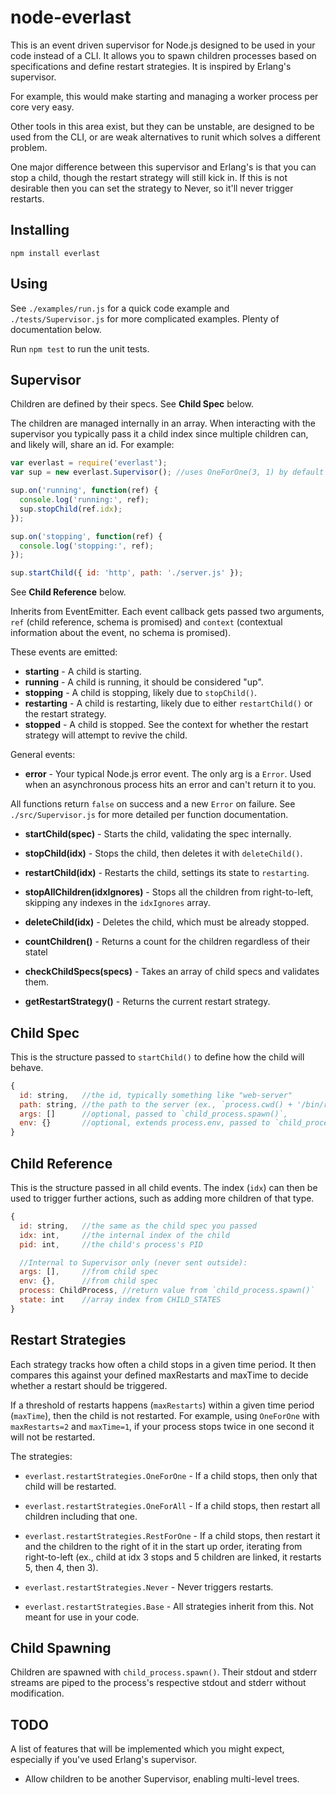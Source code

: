 node-everlast
=============

This is an event driven supervisor for Node.js designed to be used in your code
instead of a CLI. It allows you to spawn children processes based on
specifications and define restart strategies. It is inspired by Erlang's
supervisor.

For example, this would make starting and managing a worker process per core
very easy.

Other tools in this area exist, but they can be unstable, are designed to be
used from the CLI, or are weak alternatives to runit which solves a different
problem.

One major difference between this supervisor and Erlang's is that you can stop
a child, though the restart strategy will still kick in. If this is not
desirable then you can set the strategy to Never, so it'll never trigger
restarts.

Installing
----------

`npm install everlast`

Using
-----

See `./examples/run.js` for a quick code example and `./tests/Supervisor.js`
for more complicated examples. Plenty of documentation below.

Run `npm test` to run the unit tests.

Supervisor
----------

Children are defined by their specs. See **Child Spec** below.

The children are managed internally in an array. When interacting with the
supervisor you typically pass it a child index since multiple children can, and
likely will, share an id. For example:

```javascript
var everlast = require('everlast');
var sup = new everlast.Supervisor(); //uses OneForOne(3, 1) by default

sup.on('running', function(ref) {
  console.log('running:', ref);
  sup.stopChild(ref.idx);
});

sup.on('stopping', function(ref) {
  console.log('stopping:', ref);
});

sup.startChild({ id: 'http', path: './server.js' });
```

See **Child Reference** below.

Inherits from EventEmitter. Each event callback gets passed two arguments,
`ref` (child reference, schema is promised) and `context` (contextual
information about the event, no schema is promised).

These events are emitted:

  - **starting** - A child is starting.
  - **running** - A child is running, it should be considered "up".
  - **stopping** - A child is stopping, likely due to `stopChild()`.
  - **restarting** - A child is restarting, likely due to either
    `restartChild()` or the restart strategy.
  - **stopped** - A child is stopped. See the context for whether the restart
    strategy will attempt to revive the child.

General events:

  - **error** - Your typical Node.js error event. The only arg is a `Error`.
    Used when an asynchronous process hits an error and can't return it to you.

All functions return `false` on success and a new `Error` on failure. See
`./src/Supervisor.js` for more detailed per function documentation.

  - **startChild(spec)** - Starts the child, validating the spec internally.

  - **stopChild(idx)** - Stops the child, then deletes it with `deleteChild()`.

  - **restartChild(idx)** - Restarts the child, settings its state to
    `restarting`.

  - **stopAllChildren(idxIgnores)** - Stops all the children from
    right-to-left, skipping any indexes in the `idxIgnores` array.

  - **deleteChild(idx)** - Deletes the child, which must be already stopped.

  - **countChildren()** - Returns a count for the children regardless of their
    statel

  - **checkChildSpecs(specs)** - Takes an array of child specs and validates
    them.

  - **getRestartStrategy()** - Returns the current restart strategy.

Child Spec
----------

This is the structure passed to `startChild()` to define how the child will
behave.

```javascript
{
  id: string,   //the id, typically something like "web-server"
  path: string, //the path to the server (ex., `process.cwd() + '/bin/run.js'`)
  args: []      //optional, passed to `child_process.spawn()`,
  env: {}       //optional, extends process.env, passed to `child_process.spawn()`
}
```

Child Reference
---------------

This is the structure passed in all child events. The index (`idx`) can then be
used to trigger further actions, such as adding more children of that type.

```javascript
{
  id: string,   //the same as the child spec you passed
  idx: int,     //the internal index of the child
  pid: int,     //the child's process's PID

  //Internal to Supervisor only (never sent outside):
  args: [],     //from child spec
  env: {},      //from child spec
  process: ChildProcess, //return value from `child_process.spawn()`
  state: int    //array index from CHILD_STATES
}
```

Restart Strategies
------------------

Each strategy tracks how often a child stops in a given time period. It then
compares this against your defined maxRestarts and maxTime to decide whether a
restart should be triggered.

If a threshold of restarts happens (`maxRestarts`) within a given time period
(`maxTime`), then the child is not restarted. For example, using `OneForOne`
with `maxRestarts=2` and `maxTime=1`, if your process stops twice in one second
it will not be restarted.

The strategies:

  - `everlast.restartStrategies.OneForOne` - If a child stops, then only that
    child will be restarted.

  - `everlast.restartStrategies.OneForAll` - If a child stops, then restart all
    children including that one.

  - `everlast.restartStrategies.RestForOne` - If a child stops, then restart it
    and the children to the right of it in the start up order, iterating from
    right-to-left (ex., child at idx 3 stops and 5 children are linked, it
    restarts 5, then 4, then 3).

  - `everlast.restartStrategies.Never` - Never triggers restarts.

  - `everlast.restartStrategies.Base` - All strategies inherit from this. Not
    meant for use in your code.

Child Spawning
--------------

Children are spawned with `child_process.spawn()`. Their stdout and stderr
streams are piped to the process's respective stdout and stderr without
modification.

TODO
----

A list of features that will be implemented which you might expect, especially
if you've used Erlang's supervisor.

  - Allow children to be another Supervisor, enabling multi-level trees.
